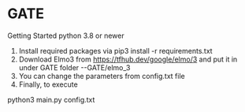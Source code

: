 # GATE

Getting Started
python 3.8 or newer
1) Install required packages via
pip3 install -r requirements.txt
2) Download Elmo3 from https://tfhub.dev/google/elmo/3 and put it in under GATE folder
 --GATE/elmo_3
3) You can change the parameters from config.txt file
4) Finally, to execute

python3 main.py config.txt

